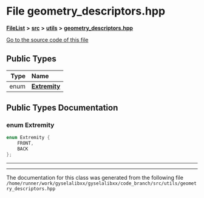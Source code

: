 

# File geometry\_descriptors.hpp



[**FileList**](files.md) **>** [**src**](dir_68267d1309a1af8e8297ef4c3efbcdba.md) **>** [**utils**](dir_313caf1132e152dd9b58bea13a4052ca.md) **>** [**geometry\_descriptors.hpp**](geometry__descriptors_8hpp.md)

[Go to the source code of this file](geometry__descriptors_8hpp_source.md)




















## Public Types

| Type | Name |
| ---: | :--- |
| enum  | [**Extremity**](#enum-extremity)  <br> |
















































## Public Types Documentation




### enum Extremity 

```C++
enum Extremity {
    FRONT,
    BACK
};
```




<hr>

------------------------------
The documentation for this class was generated from the following file `/home/runner/work/gyselalibxx/gyselalibxx/code_branch/src/utils/geometry_descriptors.hpp`

